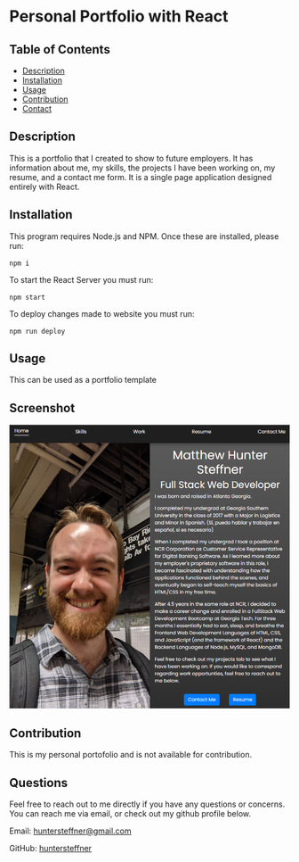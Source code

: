 # Personal Portfolio with React

## Table of Contents

- [Description](#description)
- [Installation](#installation)
- [Usage](#usage)
- [Contribution](#contribution)
- [Contact](#contact)

## Description

This is a portfolio that I created to show to future employers. It has information about me, my skills, the projects I have been working on, my resume, and a contact me form. It is a single page application designed entirely with React. 

## Installation

This program requires Node.js and NPM. Once these are installed, please run:

```
npm i
```
To start the React Server you must run:
```
npm start
```
To  deploy changes made to website you must run:
```
npm run deploy
```

## Usage

This can be used as a portfolio template


## Screenshot

![Alt text](./Screenshot.png "Homepage")

## Contribution

This is my personal portofolio and is not available for contribution.

## Questions

Feel free to reach out to me directly if you have any questions or concerns. You can reach me via email, or check out my github profile below.

Email: huntersteffner@gmail.com

GitHub: [huntersteffner](https://github.com/huntersteffner/)


